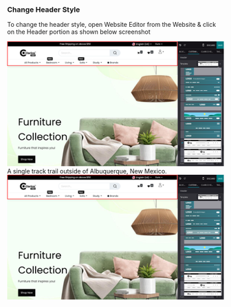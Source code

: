 ### Change Header Style 
To change the header style, open Website Editor from the Website & click on the Header portion as shown below screenshot

![test image](./image/3-1.png)
A single track trail outside of Albuquerque, New Mexico.
<img src="./image/3-1.png" alt="MarineGEO circle logo" />

